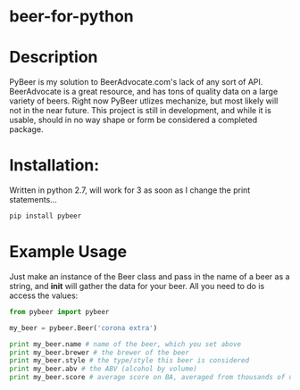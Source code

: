 # beer-for-python

# Description

PyBeer is my solution to BeerAdvocate.com's lack of any sort of API. BeerAdvocate is a great resource, and has tons of quality data on a large variety of beers. Right now PyBeer utlizes mechanize, but most likely will not in the near future. This project is still in development, and while it is usable, should in no way shape or form be considered a completed package. 


# Installation:

Written in python 2.7, will work for 3 as soon as I change the print statements...

```python
pip install pybeer
```

# Example Usage

Just make an instance of the Beer class and pass in the name of a beer as a string, and __init__ will gather the data for your beer. All you need to do is access the values:
```python
from pybeer import pybeer

my_beer = pybeer.Beer('corona extra')

print my_beer.name # name of the beer, which you set above
print my_beer.brewer # the brewer of the beer
print my_beer.style # the type/style this beer is considered
print my_beer.abv # the ABV (alcohol by volume)
print my_beer.score # average score on BA, averaged from thousands of users
```

